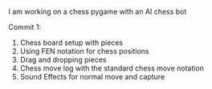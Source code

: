 I am working on a chess pygame with an AI chess bot

Commit 1: 
1. Chess board setup with pieces
2. Using FEN notation for chess positions
3. Drag and dropping pieces
4. Chess move log with the standard chess move notation 
5. Sound Effects for normal move and capture
